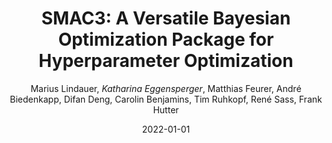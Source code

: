 ---
title: "SMAC3: A Versatile Bayesian Optimization Package for Hyperparameter Optimization"
author: "Marius Lindauer, *Katharina Eggensperger*, Matthias Feurer, André Biedenkapp, Difan Deng, Carolin Benjamins, Tim Ruhkopf, René Sass, Frank Hutter"
collection: publications
permalink: /publication/2022-JMLR-SMAC3
date: 2022-01-01
venue: "Journal of Machine Learning (JMLR) -- MLOSS"
paperurl: 'https://jmlr.org/papers/v23/21-0888.html'
arxiv: 'https://arxiv.org/abs/2109.09831'
code: 'https://github.com/automl/SMAC3'
---